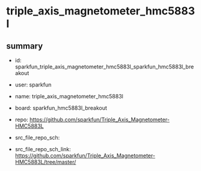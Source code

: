 # triple_axis_magnetometer_hmc5883l
 
## summary 
* id: sparkfun_triple_axis_magnetometer_hmc5883l_sparkfun_hmc5883l_breakout
* user: sparkfun
* name: triple_axis_magnetometer_hmc5883l
* board: sparkfun_hmc5883l_breakout
* repo: https://github.com/sparkfun/Triple_Axis_Magnetometer-HMC5883L



* src_file_repo_sch: 
* src_file_repo_sch_link: https://github.com/sparkfun/Triple_Axis_Magnetometer-HMC5883L/tree/master/







